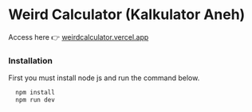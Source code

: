 # Weird Calculator (Kalkulator Aneh)

Access here 👉 [weirdcalculator.vercel.app](https://weirdcalculator.vercel.app)


### Installation
First you must install node js and run the command below.

``` bash
  npm install
  npm run dev
```
